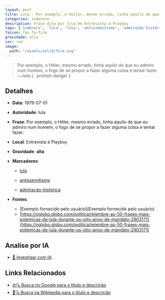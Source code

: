 ```yaml
---
layout: post
title: Lula - Por exemplo, o Hitler, mesmo errado, tinha aquilo de que eu admiro num homem, o fogo de se propor a fazer alguma coisa e tentar fazer....
categories: indecoro
description: Frase dita por lula em Entrevista à Playboy
tags: ['indecoro', 'lula', 'lula', 'antissemitismo', 'admiração histórica']
faicon: fas fa-fire
gravidade: alta
cor: red
image:
  path: "/assets/solid/fire.svg"
---
```


> Por exemplo, o Hitler, mesmo errado, tinha aquilo de que eu admiro num homem, o fogo de se propor a fazer alguma coisa e tentar fazer. ~~lula
{: .prompt-danger }

## Detalhes
- **Data**: 1979-07-01
- **Autoridade**: lula
- **Frase**: Por exemplo, o Hitler, mesmo errado, tinha aquilo de que eu admiro num homem, o fogo de se propor a fazer alguma coisa e tentar fazer.
- **Local**: Entrevista à Playboy
- **Gravidade**: **alta** <i class="fas fa-fire"></i>

- **Marcadores**: 

   - [lula](/tags/lula/)

   - [antissemitismo](/tags/antissemitismo/)

   - [admiração-histórica](/tags/admiração-histórica/)
- **Fontes**:
  - [Exemplo fornecido pelo usuário](Exemplo fornecido pelo usuário)
  - [https://oglobo.globo.com/politica/relembre-as-50-frases-mais-polemicas-de-lula-durante-os-oito-anos-de-mandato-2903171](https://oglobo.globo.com/politica/relembre-as-50-frases-mais-polemicas-de-lula-durante-os-oito-anos-de-mandato-2903171)

## Analise por IA
- [🤖 Investigar com IA](https://www.perplexity.ai/search?q=%22lula%22%2BPor%20exemplo%2C%20o%20Hitler%2C%20mesmo%20errado%2C%20tinha%20aquilo%20de%20que%20eu%20admiro%20num%20homem%2C%20o%20fogo%20de%20se%20propor%20a%20fazer%20alguma%20coisa%20e%20tentar%20fazer.%2BEntrevista%20%C3%A0%20Playboy)

## Links Relacionados
- [🌐🔍 Busca no Google para o título e descrição](https://www.google.com/search?q=%22lula%22%2BPor%20exemplo%2C%20o%20Hitler%2C%20mesmo%20errado%2C%20tinha%20aquilo%20de%20que%20eu%20admiro%20num%20homem%2C%20o%20fogo%20de%20se%20propor%20a%20fazer%20alguma%20coisa%20e%20tentar%20fazer.%2BEntrevista%20%C3%A0%20Playboy)
- [📖🔍 Busca na Wikipedia para o título e descrição](https://pt.wikipedia.org/w/index.php?search=%22lula%22%2BPor%20exemplo%2C%20o%20Hitler%2C%20mesmo%20errado%2C%20tinha%20aquilo%20de%20que%20eu%20admiro%20num%20homem%2C%20o%20fogo%20de%20se%20propor%20a%20fazer%20alguma%20coisa%20e%20tentar%20fazer.%2BEntrevista%20%C3%A0%20Playboy)

